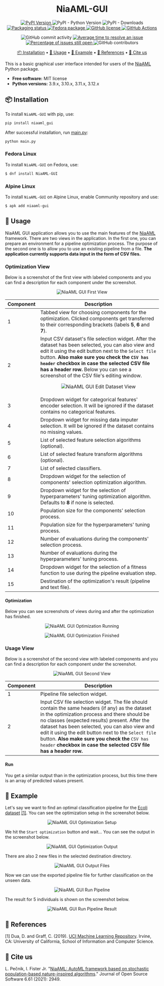 <h1 align="center">
    NiaAML-GUI
</h1>

<p align="center">
    <a href="https://pypi.python.org/pypi/niaaml-gui">
        <img alt="PyPI Version" src="https://img.shields.io/pypi/v/niaaml-gui.svg">
    </a>
    <img alt="PyPI - Python Version" src="https://img.shields.io/pypi/pyversions/niaaml-gui.svg">
    <img alt="PyPI - Downloads" src="https://img.shields.io/pypi/dm/niaaml-gui.svg">
        <a href="https://repology.org/project/niaaml-gui/versions">
        <img alt="Packaging status" src="https://repology.org/badge/tiny-repos/niaaml-gui.svg">
    </a>
    <a href="https://src.fedoraproject.org/rpms/NiaAML-GUI">
        <img alt="Fedora package" src="https://img.shields.io/fedora/v/NiaAML-GUI?color=blue&label=Fedora%20Linux&logo=fedora">
    </a>
    <a href="https://github.com/flukapecnik/NiaAML-GUI/blob/master/LICENSE">
        <img alt="GitHub license" src="https://img.shields.io/github/license/lukapecnik/NiaAML-GUI.svg">
    </a>
    <a href="https://github.com/firefly-cpp/NiaAML-GUI/actions/workflows/test.yml">
        <img alt="GitHub Actions" src="https://github.com/firefly-cpp/NiaAML-GUI/actions/workflows/test.yml/badge.svg">
    </a>
</p>

<p align="center">
    <img alt="GitHub commit activity" src="https://img.shields.io/github/commit-activity/w/lukapecnik/NiaAML-GUI.svg">
    <a href='http://isitmaintained.com/project/lukapecnik/NiaAML-GUI "Average time to resolve an issue"'>
        <img alt="Average time to resolve an issue" src="http://isitmaintained.com/badge/resolution/lukapecnik/NiaAML-GUI.svg">
    </a>
    <a href='http://isitmaintained.com/project/lukapecnik/NiaAML-GUI "Percentage of issues still open"'>
        <img alt="Percentage of issues still open" src="http://isitmaintained.com/badge/open/lukapecnik/NiaAML-GUI.svg">
    </a>
    <img alt="GitHub contributors" src="https://img.shields.io/github/contributors/lukapecnik/NiaAML-GUI.svg">
</p>

<p align="center">
    <a href="#-installation">📦 Installation</a> •
    <a href="#-usage">🚀 Usage</a> •
    <a href="#-example">📓 Example</a> •
    <a href="#-references">📝 References</a> •
    <a href="#-cite-us">📄 Cite us</a>
</p>

This is a basic graphical user interface intended for users of the [NiaAML](https://github.com/firefly-cpp/NiaAML) Python package.

* **Free software:** MIT license
* **Python versions:** 3.9.x, 3.10.x, 3.11.x, 3.12.x

## 📦 Installation

To install `NiaAML-GUI` with pip, use:

```sh
pip install niaaml_gui
```

After successful installation, run [main.py](niaaml_gui/main.py):

```sh
python main.py
```

### Fedora Linux

To install `NiaAML-GUI` on Fedora, use:

```sh
$ dnf install NiaAML-GUI
```

### Alpine Linux

To install `NiaAML-GUI` on Alpine Linux, enable Community repository and use:

```sh
$ apk add niaaml-gui
```

## 🚀 Usage

NiaAML GUI application allows you to use the main features of the [NiaAML](https://github.com/firefly-cpp/NiaAML) framework. There are two views in the application. In the first one, you can prepare an environment for a pipeline optimization process. The purpose of the second one is to allow you to use an existing pipeline from a file. **The application currently supports data input in the form of CSV files.**

### Optimization View

Below is a screenshot of the first view with labeled components and you can find a description for each component under the screenshot.

<p align="center"><img src=".github/gui1.png" alt="NiaAML GUI First View" title="NiaAML GUI First View"/></p>

| Component | Description |
|-----------|-------------|
| 1         | Tabbed view for choosing components for the optimization. Clicked components get transferred to their corresponding brackets (labels **5**, **6** and **7**). |
| 2         | Input CSV dataset's file selection widget. After the dataset has been selected, you can also view and edit it using the edit button next to the `Select file` button. **Also make sure you check the `CSV has header` checkbox in case the selected CSV file has a header row.** Below you can see a screenshot of the CSV file's editing window. <p align="center"><img src=".github/gui3.png" alt="NiaAML GUI Edit Dataset View" title="NiaAML GUI Edit Dataset View"/></p> |
| 3         | Dropdown widget for categorical features' encoder selection. It will be ignored if the dataset contains no categorical features. |
| 4         | Dropdown widget for missing data imputer selection. It will be ignored if the dataset contains no missing values. |
| 5         | List of selected feature selection algorithms (optional). |
| 6         | List of selected feature transform algorithms (optional). |
| 7         | List of selected classifiers. |
| 8         | Dropdown widget for the selection of components' selection optimization algorithm. |
| 9         | Dropdown widget for the selection of hyperparameters' tuning optimization algorithm. Defaults to **8** if none is selected. |
| 10        | Population size for the components' selection process. |
| 11        | Population size for the hyperparameters' tuning process. |
| 12        | Number of evaluations during the components' selection process. |
| 13        | Number of evaluations during the hyperparameters' tuning process. |
| 14        | Dropdown widget for the selection of a fitness function to use during the pipeline evaluation step. |
| 15        | Destination of the optimization's result (pipeline and text file). |

#### Optimization

Below you can see screenshots of views during and after the optimization has finished.

<p align="center"><img src=".github/gui2.png" alt="NiaAML GUI Optimization Running" title="NiaAML GUI Optimization Running"/></p>
<p align="center"><img src=".github/gui4.png" alt="NiaAML GUI Optimization Finished" title="NiaAML GUI Optimization Finished"/></p>

### Usage View

Below is a screenshot of the second view with labeled components and you can find a description for each component under the screenshot.

<p align="center"><img src=".github/gui5.png" alt="NiaAML GUI Second View" title="NiaAML GUI Second View"/></p>

| Component | Description |
|-----------|-------------|
| 1         | Pipeline file selection widget. |
| 2         | Input CSV file selection widget. The file should contain the same headers (if any) as the dataset in the optimization process and there should be no classes (expected results) present. After the dataset has been selected, you can also view and edit it using the edit button next to the `Select file` button. **Also make sure you check the** `CSV has header` **checkbox in case the selected CSV file has a header row.** |

#### Run

You get a similar output than in the optimization process, but this time there is an array of predicted values present.

## 📓 Example

Let's say we want to find an optimal classification pipeline for the [Ecoli dataset](https://archive.ics.uci.edu/ml/datasets/ecoli) [[1]](#1). You can see the optimization setup in the screenshot below.

<p align="center"><img src=".github/gui6.png" alt="NiaAML GUI Optimization Setup" title="NiaAML GUI Optimization Setup"/></p>

We hit the `Start optimization` button and wait... You can see the output in the screenshot below.

<p align="center"><img src=".github/gui7.png" alt="NiaAML GUI Optimization Output" title="NiaAML GUI Optimization Output"/></p>

There are also 2 new files in the selected destination directory.

<p align="center"><img src=".github/gui8.png" alt="NiaAML GUI Output Files" title="NiaAML GUI Output Files"/></p>

Now we can use the exported pipeline file for further classification on the unseen data.

<p align="center"><img src=".github/gui9.png" alt="NiaAML GUI Run Pipeline" title="NiaAML GUI Run Pipeline"/></p>

The result for 5 individuals is shown on the screenshot below.

<p align="center"><img src=".github/gui10.png" alt="NiaAML GUI Run Pipeline Result" title="NiaAML GUI Run Pipeline Result"/></p>

## 📝 References

<a id="1">[1]</a> Dua, D. and Graff, C. (2019). [UCI Machine Learning Repository](http://archive.ics.uci.edu/ml). Irvine, CA: University of California, School of Information and Computer Science.

## 📄 Cite us

L. Pečnik, I. Fister Jr. "[NiaAML: AutoML framework based on stochastic population-based nature-inspired algorithms](https://joss.theoj.org/papers/10.21105/joss.02949)." Journal of Open Source Software 6.61 (2021): 2949.
